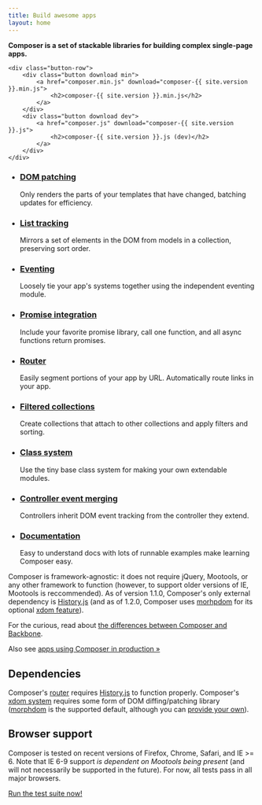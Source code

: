 ```yaml
---
title: Build awesome apps
layout: home
---
```


<div class="intro">
    <strong>Composer is a set of stackable libraries for building complex single-page apps.</strong>

    <div class="button-row">
        <div class="button download min">
            <a href="composer.min.js" download="composer-{{ site.version }}.min.js">
                <h2>composer-{{ site.version }}.min.js</h2>
            </a>
        </div>
        <div class="button download dev">
            <a href="composer.js" download="composer-{{ site.version }}.js">
                <h2>composer-{{ site.version }}.js (dev)</h2>
            </a>
        </div>
    </div>
</div>

<div class="features">
    <ul>
        <li>
            <h3><a href="docs/xdom">DOM patching</a></h3>
            Only renders the parts of your templates that have changed,
            batching updates for efficiency.
        </li>
        <li>
            <h3><a href="docs/listcontroller">List tracking</a></h3>
            Mirrors a set of elements in the DOM from models in a collection,
            preserving sort order.
        </li>
        <li>
            <h3><a href="docs/event">Eventing</a></h3>
            Loosely tie your app's systems together using the independent
            eventing module.
        </li>
        <li>
            <h3><a href="docs/util#composer-promisify">Promise integration</a></h3>
            Include your favorite promise library, call one function, and
            all async functions return promises.
        </li>
        <li>
            <h3><a href="docs/router">Router</a></h3>
            Easily segment portions of your app by URL. Automatically route
            links in your app.
        </li>
        <li>
            <h3><a href="docs/filtercollection">Filtered collections</a></h3>
            Create collections that attach to other collections and apply
            filters and sorting.
        </li>
        <li>
            <h3><a href="docs/class">Class system</a></h3>
            Use the tiny base class system for making your own extendable
            modules.
        </li>
        <li>
            <h3><a href="docs/class#composer-merge-extend">Controller event merging</a></h3>
            Controllers inherit DOM event tracking from the controller they
            extend.
        </li>
        <li>
            <h3><a href="docs/">Documentation</a></h3>
            Easy to understand docs with lots of runnable examples make learning
            Composer easy.
        </li>
    </ul>
</div>

Composer is framework-agnostic: it does not require jQuery, Mootools, or any other
framework to function (however, to support older versions of IE, Mootools is
reccommended). As of version 1.1.0, Composer's only external dependency is 
[History.js](https://github.com/browserstate/history.js/) (and as of 1.2.0,
Composer uses [morhpdom](https://github.com/patrick-steele-idem/morphdom)
for its optional [xdom feature](docs/xdom)).

For the curious, read about [the differences between Composer and Backbone](pages/comparison).

Also see [apps using Composer in production &raquo;](pages/apps)

## Dependencies

Composer's [router](docs/router) requires [History.js](https://github.com/browserstate/history.js/)
to function properly. Composer's [xdom system](docs/controller#dom)
requires some form of DOM diffing/patching library
([morphdom](https://github.com/patrick-steele-idem/morphdom) is the supported
default, although you can [provide your own](docs/xdom#composer-xdom-hooks)).

## Browser support

Composer is tested on recent versions of Firefox, Chrome, Safari, and IE >= 6.
Note that IE 6-9 support *is dependent on Mootools being present* (and will not
necessarily be supported in the future). For now, all tests pass in all major
browsers.

<a href="test" target="_blank">Run the test suite now!</a>


